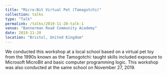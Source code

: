 ```yaml
---
title: "Micro:Bit Virtual Pet (Tamagotchi)"
collection: talks
type: "Talk"
permalink: /talks/2019-11-20-talk-1
venue: "Bannerman Road Community Academy"
date: 2019-11-20
location: "Bristol, United Kingdom"
---
```


We conducted this workshop at a local school based on a virtual pet toy from the 1990s known as the Tamogotchi: taught skills included exposure to Microsoft MicroBit and basic computer programming logic. This workshop was also conducted at the same school on November 27, 2019.
